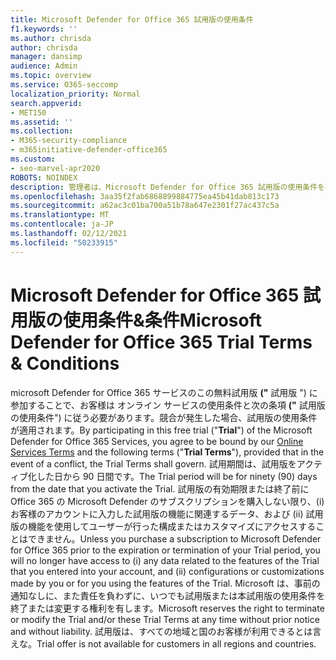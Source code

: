 ```yaml
---
title: Microsoft Defender for Office 365 試用版の使用条件
f1.keywords: ''
ms.author: chrisda
author: chrisda
manager: dansimp
audience: Admin
ms.topic: overview
ms.service: O365-seccomp
localization_priority: Normal
search.appverid:
- MET150
ms.assetid: ''
ms.collection:
- M365-security-compliance
- m365initiative-defender-office365
ms.custom:
- seo-marvel-apr2020
ROBOTS: NOINDEX
description: 管理者は、Microsoft Defender for Office 365 試用版の使用条件を確認できます。
ms.openlocfilehash: 3aa35f2fab6868899884775ea45b41dab813c173
ms.sourcegitcommit: a62ac3c01ba700a51b78a647e2301f27ac437c5a
ms.translationtype: MT
ms.contentlocale: ja-JP
ms.lasthandoff: 02/12/2021
ms.locfileid: "50233915"
---
```

# <a name="microsoft-defender-for-office-365-trial-terms--conditions"></a><span data-ttu-id="ce757-103">Microsoft Defender for Office 365 試用版の使用条件&条件</span><span class="sxs-lookup"><span data-stu-id="ce757-103">Microsoft Defender for Office 365 Trial Terms & Conditions</span></span>

<span data-ttu-id="ce757-104">microsoft Defender for Office 365 サービスのこの無料試用版 **("** 試用版 ") に参加することで、お客様は [](https://www.microsoftvolumelicensing.com/DocumentSearch.aspx?Mode=3&DocumentTypeId=46)オンライン サービスの使用条件と次の条項 **("** 試用版の使用条件") に従う必要があります。競合が発生した場合、試用版の使用条件が適用されます。</span><span class="sxs-lookup"><span data-stu-id="ce757-104">By participating in this free trial ("**Trial**") of the Microsoft Defender for Office 365 Services, you agree to be bound by our [Online Services Terms](https://www.microsoftvolumelicensing.com/DocumentSearch.aspx?Mode=3&DocumentTypeId=46) and the following terms ("**Trial Terms**"), provided that in the event of a conflict, the Trial Terms shall govern.</span></span> <span data-ttu-id="ce757-105">試用期間は、試用版をアクティブ化した日から 90 日間です。</span><span class="sxs-lookup"><span data-stu-id="ce757-105">The Trial period will be for ninety (90) days from the date that you activate the Trial.</span></span> <span data-ttu-id="ce757-106">試用版の有効期限または終了前に Office 365 の Microsoft Defender のサブスクリプションを購入しない限り、(i) お客様のアカウントに入力した試用版の機能に関連するデータ、および (ii) 試用版の機能を使用してユーザーが行った構成またはカスタマイズにアクセスすることはできません。</span><span class="sxs-lookup"><span data-stu-id="ce757-106">Unless you purchase a subscription to Microsoft Defender for Office 365 prior to the expiration or termination of your Trial period, you will no longer have access to (i) any data related to the features of the Trial that you entered into your account, and (ii) configurations or customizations made by you or for you using the features of the Trial.</span></span> <span data-ttu-id="ce757-107">Microsoft は、事前の通知なしに、また責任を負わずに、いつでも試用版または本試用版の使用条件を終了または変更する権利を有します。</span><span class="sxs-lookup"><span data-stu-id="ce757-107">Microsoft reserves the right to terminate or modify the Trial and/or these Trial Terms at any time without prior notice and without liability.</span></span> <span data-ttu-id="ce757-108">試用版は、すべての地域と国のお客様が利用できるとは言えな。</span><span class="sxs-lookup"><span data-stu-id="ce757-108">Trial offer is not available for customers in all regions and countries.</span></span>
